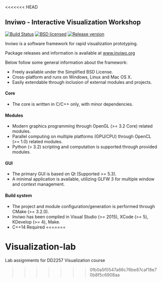<<<<<<< HEAD
## Inviwo - Interactive Visualization Workshop

[![Build Status](http://130.236.145.152:8080/buildStatus/icon?job=Public/Inviwo-public)](http://130.236.145.152:8080/job/Public/job/Inviwo-public/) [![BSD licensed](https://img.shields.io/badge/license-BSD-blue.svg?maxAge=2592000)](https://github.com/inviwo/inviwo/blob/master/LICENSE)
[![Release version](https://img.shields.io/github/release/inviwo/inviwo.svg?maxAge=86400)](https://github.com/inviwo/inviwo/releases/latest)
<!-- We need to create a regression badge before showing it
Regression [![Build Status](http://130.236.145.152:8080/buildStatus/icon?job=Regression)](http://130.236.145.152:8080/job/Regression/) -->
Inviwo is a software framework for rapid visualization prototyping.

Package releases and information is available at www.inviwo.org

Below follow some general information about the framework:

 - Freely available under the Simplified BSD License.
 - Cross-platform and runs on Windows, Linux and Mac OS X.
 - Easily extendable through inclusion of external modules and projects.

#### Core
 - The core is written in C/C++ only, with minor dependencies.
 
#### Modules
 - Modern graphics programming through OpenGL (>= 3.2 Core) related modules.
 - Parallel computing on multiple platforms (GPU/CPU) through OpenCL (>= 1.0) related modules.
 - Python (> 3.2) scripting and computation is supported through provided modules.

#### GUI
 - The primary GUI is based on Qt (Supported >= 5.3).
 - A minimal application is available, utilizing GLFW 3 for multiple window and context management.

#### Build system
 - The project and module configuration/generation is performed through CMake (>= 3.2.0).
 - Inviwo has been compiled in Visual Studio (>= 2015), XCode (>= 5), KDevelop (>= 4), Make.
 - C++14 Required
=======
# Visualization-lab
Lab assignments for DD2257 Visualization course
>>>>>>> 0fb0a5f0547a66c76be87caf18e70b8f5c6908aa

